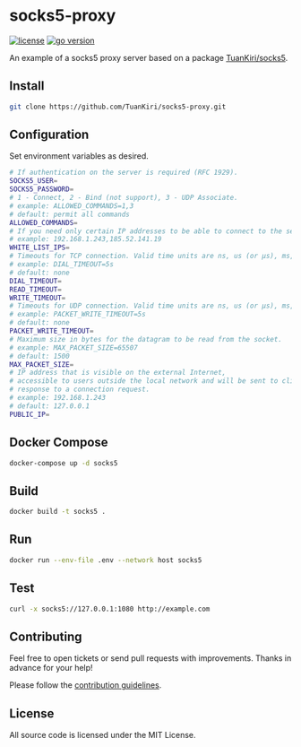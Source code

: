 # socks5-proxy

[![license](https://img.shields.io/badge/license-MIT-red.svg)](LICENSE)
[![go version](https://img.shields.io/github/go-mod/go-version/TuanKiri/socks5)](go.mod)

An example of a socks5 proxy server based on a package [TuanKiri/socks5](https://github.com/TuanKiri/socks5).

## Install

```sh
git clone https://github.com/TuanKiri/socks5-proxy.git
```

## Configuration

Set environment variables as desired.

```sh
# If authentication on the server is required (RFC 1929).
SOCKS5_USER=
SOCKS5_PASSWORD=
# 1 - Connect, 2 - Bind (not support), 3 - UDP Associate.
# example: ALLOWED_COMMANDS=1,3 
# default: permit all commands
ALLOWED_COMMANDS=
# If you need only certain IP addresses to be able to connect to the server.
# example: 192.168.1.243,185.52.141.19
WHITE_LIST_IPS=
# Timeouts for TCP connection. Valid time units are ns, us (or µs), ms, s, m, h.
# example: DIAL_TIMEOUT=5s 
# default: none
DIAL_TIMEOUT=
READ_TIMEOUT=
WRITE_TIMEOUT=
# Timeouts for UDP connection. Valid time units are ns, us (or µs), ms, s, m, h.
# example: PACKET_WRITE_TIMEOUT=5s
# default: none
PACKET_WRITE_TIMEOUT=
# Maximum size in bytes for the datagram to be read from the socket.
# example: MAX_PACKET_SIZE=65507
# default: 1500
MAX_PACKET_SIZE=
# IP address that is visible on the external Internet,
# accessible to users outside the local network and will be sent to clients in
# response to a connection request.
# example: 192.168.1.243
# default: 127.0.0.1
PUBLIC_IP=
```

## Docker Compose

```sh
docker-compose up -d socks5
```

## Build

```sh
docker build -t socks5 .
```

## Run

```sh
docker run --env-file .env --network host socks5
```

## Test

```sh
curl -x socks5://127.0.0.1:1080 http://example.com
```

## Contributing
Feel free to open tickets or send pull requests with improvements. Thanks in advance for your help!

Please follow the [contribution guidelines](.github/CONTRIBUTING.md).


## License

All source code is licensed under the MIT License.

